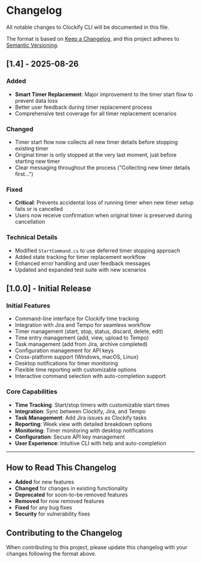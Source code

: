 # Changelog

All notable changes to Clockify CLI will be documented in this file.

The format is based on [Keep a Changelog](https://keepachangelog.com/en/1.0.0/),
and this project adheres to [Semantic Versioning](https://semver.org/spec/v2.0.0.html).

## [1.4] - 2025-08-26

### Added

- **Smart Timer Replacement**: Major improvement to the timer start flow to prevent data loss
- Better user feedback during timer replacement process
- Comprehensive test coverage for all timer replacement scenarios

### Changed

- Timer start flow now collects all new timer details before stopping existing timer
- Original timer is only stopped at the very last moment, just before starting new timer
- Clear messaging throughout the process ("Collecting new timer details first...")

### Fixed

- **Critical**: Prevents accidental loss of running timer when new timer setup fails or is cancelled
- Users now receive confirmation when original timer is preserved during cancellation

### Technical Details

- Modified `StartCommand.cs` to use deferred timer stopping approach
- Added state tracking for timer replacement workflow  
- Enhanced error handling and user feedback messages
- Updated and expanded test suite with new scenarios

## [1.0.0] - Initial Release

### Initial Features

- Command-line interface for Clockify time tracking
- Integration with Jira and Tempo for seamless workflow
- Timer management (start, stop, status, discard, delete, edit)
- Time entry management (add, view, upload to Tempo)
- Task management (add from Jira, archive completed)
- Configuration management for API keys
- Cross-platform support (Windows, macOS, Linux)
- Desktop notifications for timer monitoring
- Flexible time reporting with customizable options
- Interactive command selection with auto-completion support

### Core Capabilities

- **Time Tracking**: Start/stop timers with customizable start times
- **Integration**: Sync between Clockify, Jira, and Tempo
- **Task Management**: Add Jira issues as Clockify tasks
- **Reporting**: Week view with detailed breakdown options
- **Monitoring**: Timer monitoring with desktop notifications
- **Configuration**: Secure API key management
- **User Experience**: Intuitive CLI with help and auto-completion

---

## How to Read This Changelog

- **Added** for new features
- **Changed** for changes in existing functionality  
- **Deprecated** for soon-to-be removed features
- **Removed** for now removed features
- **Fixed** for any bug fixes
- **Security** for vulnerability fixes

## Contributing to the Changelog

When contributing to this project, please update this changelog with your changes following the format above.
